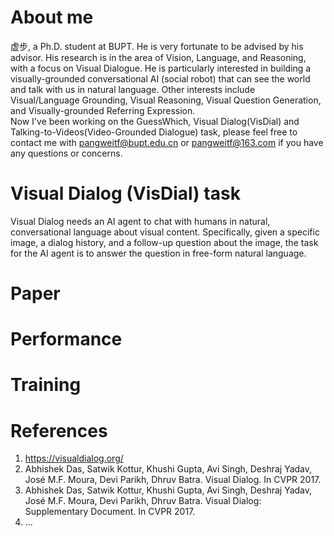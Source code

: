 # About me

虚步, a Ph.D. student at BUPT. He is very fortunate to be advised by his advisor. His research is in the area of Vision, Language, and Reasoning, with a focus on Visual Dialogue. He is particularly interested in building a visually-grounded conversational AI (social robot) that can see the world and talk with us in natural language. Other interests include Visual/Language Grounding, Visual Reasoning, Visual Question Generation, and Visually-grounded Referring Expression.
<br>
Now I've been working on the GuessWhich, Visual Dialog(VisDial) and Talking-to-Videos(Video-Grounded Dialogue) task, please feel free to contact me with pangweitf@bupt.edu.cn or pangweitf@163.com if you have any questions or concerns.

# Visual Dialog (VisDial) task
Visual Dialog needs an AI agent to chat with humans in natural, conversational language about visual content. Specifically, given a specific image, a dialog history, and a follow-up question about the image, the task for the AI agent is to answer the question in free-form natural language.

# Paper

# Performance

# Training 

# References
1. https://visualdialog.org/<br>
1. Abhishek Das, Satwik Kottur, Khushi Gupta, Avi Singh, Deshraj Yadav, José M.F. Moura, Devi Parikh, Dhruv Batra. Visual Dialog. In CVPR 2017.<br>
2. Abhishek Das, Satwik Kottur, Khushi Gupta, Avi Singh, Deshraj Yadav, José M.F. Moura, Devi Parikh, Dhruv Batra. Visual Dialog: Supplementary Document. In CVPR 2017.<br>
3. ...<br>
